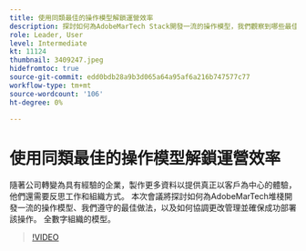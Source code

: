 ```yaml
---
title: 使用同類最佳的操作模型解鎖運營效率
description: 探討如何為AdobeMarTech Stack開發一流的操作模型，我們觀察到哪些最佳做法
role: Leader, User
level: Intermediate
kt: 11124
thumbnail: 3409247.jpeg
hidefromtoc: true
source-git-commit: edd0bdb28a9b3d065a64a95af6a216b747577c77
workflow-type: tm+mt
source-wordcount: '106'
ht-degree: 0%

---
```


# 使用同類最佳的操作模型解鎖運營效率

隨著公司轉變為具有經驗的企業，製作更多資料以提供真正以客戶為中心的體驗，他們還需要反思工作和組織方式。 本次會議將探討如何為AdobeMarTech堆棧開發一流的操作模型、我們遵守的最佳做法，以及如何協調更改管理並確保成功部署該操作。 全數字組織的模型。

>[!VIDEO](https://video.tv.adobe.com/v/3409247/?quality=12&learn=on)
